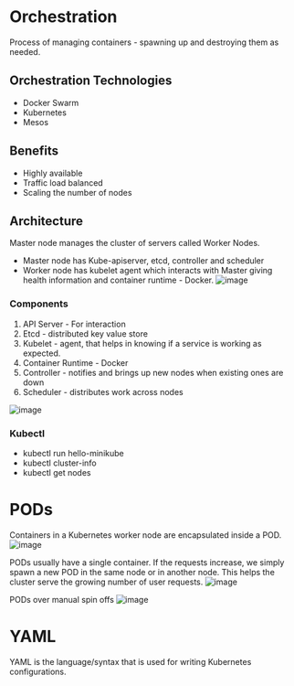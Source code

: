 # Orchestration
Process of managing containers - spawning up and destroying them as needed.

## Orchestration Technologies
- Docker Swarm
- Kubernetes
- Mesos

## Benefits
- Highly available
- Traffic load balanced
- Scaling the number of nodes

## Architecture
Master node manages the cluster of servers called Worker Nodes.
- Master node has Kube-apiserver, etcd, controller and scheduler
- Worker node has kubelet agent which interacts with Master giving health information and container runtime - Docker.
![image](https://user-images.githubusercontent.com/42272776/110516161-3a825c80-812f-11eb-96cc-cbe85c123ca5.png)


### Components
1. API Server - For interaction
2. Etcd - distributed key value store
3. Kubelet - agent, that helps in knowing if a service is working as expected.
4. Container Runtime - Docker
5. Controller - notifies and brings up new nodes when existing ones are down
6. Scheduler - distributes work across nodes

![image](https://user-images.githubusercontent.com/42272776/110516235-4ec65980-812f-11eb-93c3-3a46ce5a6e0c.png)

### Kubectl

- kubectl run hello-minikube
- kubectl cluster-info
- kubectl get nodes

# PODs
Containers in a Kubernetes worker node are encapsulated inside a POD.
![image](https://user-images.githubusercontent.com/42272776/110517082-65b97b80-8130-11eb-9f5e-41cb17756ca3.png)

PODs usually have a single container. If the requests increase, we simply spawn a new POD in the same node or in another node.
This helps the cluster serve the growing number of user requests.
![image](https://user-images.githubusercontent.com/42272776/110517223-9699b080-8130-11eb-9ec4-9f7f58498fdf.png)

PODs over manual spin offs
![image](https://user-images.githubusercontent.com/42272776/110517550-027c1900-8131-11eb-9e76-de241d1812de.png)

# YAML
YAML is the language/syntax that is used for writing Kubernetes configurations.

